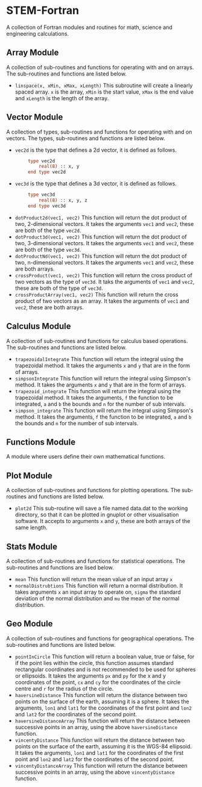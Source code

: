 # STEM-Fortran
A collection of Fortran modules and routines for math, science and engineering calculations.

## Array Module
A collection of sub-routines and functions for operating with and on arrays. The sub-routines and functions are listed below.

- ```linspace(x, xMin, xMax, xLength)``` This subroutine will create a linearly spaced array. ```x``` is the array, ```xMin``` is the start value, ```xMax``` is the end value and ```xLength``` is the length of the array.

## Vector Module
A collection of types, sub-routines and functions for operating with and on vectors. The types, sub-routines and functions are listed below.
- ```vec2d``` is the type that defines a 2d vector, it is defined as follows.

```fortran
        type vec2d
            real(8) :: x, y
        end type vec2d
```
- ```vec3d``` is the type that defines a 3d vector, it is defined as follows.

```fortran
        type vec3d
            real(8) :: x, y, z
        end type vec3d

```
- ```dotProduct2d(vec1, vec2)``` This function will return the dot product of two, 2-dimensional vectors. It takes the arguments ```vec1``` and ```vec2```, these are both of the type ```vec2d```.
- ```dotProduct3d(vec1, vec2)``` This function will return the dot product of two, 3-dimensional vectors. It takes the arguments ```vec1``` and ```vec2```, these are both of the type ```vec3d```.
- ```dotProductNd(vec1, vec2)``` This function will return the dot product of two, n-dimensional vectors. It takes the arguments ```vec1``` and ```vec2```, these are both arrays.
- ```crossProduct(vec1, vec2)``` This function will return the cross product of two vectors as the type of ```vec3d```. It taks the arguments of ```vec1``` and ```vec2```, these are both of the type of ```vec3d```.
- ```crossProductArray(vec1, vec2)``` This function will return the cross product of two vectors as an array. It takes the arguments of ```vec1``` and ```vec2```, these are both arrays.

## Calculus Module
A collection of sub-routines and functions for calculus based operations. The sub-routines and functions are listed below.
- ```trapezoidalIntegrate``` This function will return the integral using the trapezoidal method. It takes the arguments ```x``` and ```y``` that are in the form of arrays.
- ```simpsonIntegrate``` This function will return the integral using Simpson's method. It takes the arguments ```x``` and ```y``` that are in the form of arrays.
- ```trapezoid_integrate``` This function will return the integral using the trapezoidal method. It takes the arguments, ```f``` the function to be integrated, ```a``` and ```b``` the bounds and ```n``` for the number of sub intervals.
- ```simpson_integrate``` This function will return the integral using Simpson's method. It takes the arguments, ```f``` the function to be integrated, ```a``` and ```b``` the bounds and ```n``` for the number of sub intervals.

## Functions Module
A module where users define their own mathematical functions.

## Plot Module
A collection of sub-routines and functions for plotting operations. The sub-routines and functions are listed below.
- ```plot2d``` This sub-routine will save a file named data.dat to the working directory, so that it can be plotted in gnuplot or other visualisation software. It accepts to arguments ```x``` and ```y```, these are both arrays of the same length.

## Stats Module
A collection of sub-routines and functions for statistical operations. The sub-routines and functions are lised below.
- ```mean``` This function will return the mean value of an input array ```x```
- ```normalDistrubtions``` This function will return a normal distribution. It takes arguments ```x``` an input array to operate on, ```sigma``` the standard deviation of the normal distribution and ```mu``` the mean of the normal distribution.

## Geo Module
A collection of sub-routines and functions for geographical operations. The sub-routines and functions are listed below.
- ```pointInCircle``` This function will return a boolean value, true or false, for if the point lies within the circle, this function assumes standard rectangular coordinates and is not recommended to be used for spheres or ellipsoids. It takes the arguments ```px``` and ```py``` for the x and y coordinates of the point, ```cx``` and ```cy``` for the coordinates of the circle centre and ```r``` for the radius of the circle.
- ```haversineDistance``` This function will return the distance between two points on the surface of the earth, assuming it is a sphere. It takes the arguments, ```lon1``` and ```lat1``` for the coordinates of the first point and ```lon2``` and ```lat2``` for the coordinates of the second point.
- ```haversineDistanceArray``` This function will return the distance between successive points in an array, using the above ```haversineDistance``` function.
- ```vincentyDistance``` This function will return the distance between two points on the surface of the earth, assuming it is the WGS-84 ellipsoid. It takes the arguments, ```lon1``` and ```lat1``` for the coordinates of the first point and ```lon2``` and ```lat2``` for the coordinates of the second point.
- ```vincentyDistanceArray``` This function will return the distance between successive points in an array, using the above ```vincentyDistance``` function.

